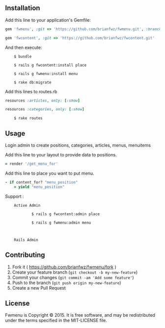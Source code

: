 ## Installation

Add this line to your application's Gemfile:

```ruby
gem 'fwmenu', :git => 'https://github.com/brianfwz/fwmenu.git', :branch => "v2"
```
```ruby
gem 'fwcontent', :git => 'https://github.com/brianfwz/fwcontent.git'
```
And then execute:

		$ bundle

		$ rails g fwcontent:install place

		$ rails g fwmenu:install menu

		$ rake db:migrate

Add this lines to routes.rb 

```ruby
resources :articles, only: [:show]
```
```ruby
resources :categories, only: [:show]
```

		$ rake routes

## Usage

Login admin to create positions, categories, articles, menus, menuitems 

Add this line to your layout to provide data to positions. 

```ruby
= render '/get_menu_for'
```
Add this line to place you want to put menu.

```ruby
- if content_for? "menu_position"
	= yield "menu_position"
```

Support :

		Active Admin

				$ rails g fwcontent:admin place

				$ rails g fwmenu:admin menu



		Rails Admin

## Contributing

1. Fork it ( https://github.com/brianfwz/fwmenu/fork   )
2. Create your feature branch (`git checkout -b my-new-feature`)
3. Commit your changes (`git commit -am 'Add some feature'`)
4. Push to the branch (`git push origin my-new-feature`)
5. Create a new Pull Request

## License
Fwmenu is Copyright © 2015. It is free software, and may be redistributed under the terms specified in the MIT-LICENSE file.